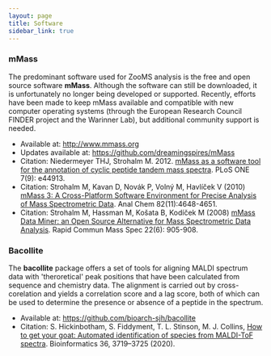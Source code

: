 ```yaml
---
layout: page
title: Software
sidebar_link: true
---
```


<h3>mMass</h3>
The predominant software used for ZooMS analysis is the free and open source software <b>mMass</b>. Although the software can still be downloaded, it is unfortunately no longer being developed or supported. Recently, efforts have been made to keep mMass available and compatible with new computer operating systems (through the European Research Council FINDER project and the Warinner Lab), but additional community support is needed. 

- Available at: <a href="http://www.mmass.org">http://www.mmass.org</a>
- Updates available at: <a href="https://github.com/dreamingspires/mMass">https://github.com/dreamingspires/mMass</a>
- Citation: Niedermeyer THJ, Strohalm M. 2012. <a href="https://www.doi.org/10.1371/journal.pone.0044913">mMass as a software tool for the annotation of cyclic peptide tandem mass spectra</a>. PLoS ONE 7(9): e44913.
- Citation: Strohalm M, Kavan D, Novák P, Volný M, Havlíček V (2010) <a href="https://www.doi.org/10.1021/ac100818g">mMass 3: A Cross-Platform Software Environment for Precise Analysis of Mass Spectrometric Data</a>. Anal Chem 82(11):4648-4651.
- Citation: Strohalm M, Hassman M, Košata B, Kodíček M (2008) <a href="https://www.doi.org/10.1002/rcm.3444">mMass Data Miner: an Open Source Alternative for Mass Spectrometric Data Analysis</a>. Rapid Commun Mass Spec 22(6): 905-908.

<h3>Bacollite</h3>
The <b>bacollite</b> package offers a set of tools for aligning MALDI spectrum data with 'theroretical' peak positions that have been calculated from sequence and chemistry data. The alignment is carried out by cross-corelation and yields a correlation score and a lag score, both of which can be used to determine the presence or absence of a peptide in the spectrum.

- Available at: <a href="https://github.com/bioarch-sjh/bacollite">https://github.com/bioarch-sjh/bacollite</a>
- Citation: S. Hickinbotham, S. Fiddyment, T. L. Stinson, M. J. Collins, <a href="https://doi.org/10.1093/bioinformatics/btaa181">How to get your goat: Automated identification of species from MALDI-ToF spectra</a>. Bioinformatics 36, 3719–3725 (2020).
